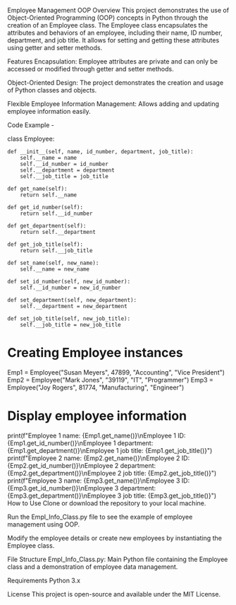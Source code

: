 Employee Management OOP
Overview
This project demonstrates the use of Object-Oriented Programming (OOP) concepts in Python through the creation of an Employee class. The Employee class encapsulates the attributes and behaviors of an employee, including their name, ID number, department, and job title. It allows for setting and getting these attributes using getter and setter methods.

Features
Encapsulation: Employee attributes are private and can only be accessed or modified through getter and setter methods.

Object-Oriented Design: The project demonstrates the creation and usage of Python classes and objects.

Flexible Employee Information Management: Allows adding and updating employee information easily.


Code Example -

class Employee:

    def __init__(self, name, id_number, department, job_title):
        self.__name = name
        self.__id_number = id_number
        self.__department = department
        self.__job_title = job_title

    def get_name(self):
        return self.__name

    def get_id_number(self):
        return self.__id_number

    def get_department(self):
        return self.__department

    def get_job_title(self):
        return self.__job_title

    def set_name(self, new_name):
        self.__name = new_name

    def set_id_number(self, new_id_number):
        self.__id_number = new_id_number

    def set_department(self, new_department):
        self.__department = new_department

    def set_job_title(self, new_job_title):
        self.__job_title = new_job_title

# Creating Employee instances
Emp1 = Employee("Susan Meyers", 47899, "Accounting", "Vice President")
Emp2 = Employee("Mark Jones", "39119", "IT", "Programmer")
Emp3 = Employee("Joy Rogers", 81774, "Manufacturing", "Engineer")

# Display employee information
print(f"Employee 1 name: {Emp1.get_name()}\nEmployee 1 ID: {Emp1.get_id_number()}\nEmployee 1 department: {Emp1.get_department()}\nEmployee 1 job title: {Emp1.get_job_title()}")
print(f"Employee 2 name: {Emp2.get_name()}\nEmployee 2 ID: {Emp2.get_id_number()}\nEmployee 2 department: {Emp2.get_department()}\nEmployee 2 job title: {Emp2.get_job_title()}")
print(f"Employee 3 name: {Emp3.get_name()}\nEmployee 3 ID: {Emp3.get_id_number()}\nEmployee 3 department: {Emp3.get_department()}\nEmployee 3 job title: {Emp3.get_job_title()}")
How to Use
Clone or download the repository to your local machine.

Run the Empl_Info_Class.py file to see the example of employee management using OOP.

Modify the employee details or create new employees by instantiating the Employee class.

File Structure
Empl_Info_Class.py: Main Python file containing the Employee class and a demonstration of employee data management.

Requirements
Python 3.x

License
This project is open-source and available under the MIT License.

